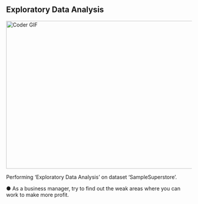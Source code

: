 ## Exploratory Data Analysis

<img align="center" src="https://beingdatum.com/wp-content/uploads/2019/12/EDA.png" alt="Coder GIF" width="700" height="400">


Performing ‘Exploratory Data Analysis’ on dataset ‘SampleSuperstore’.

● As a business manager, try to find out the weak areas where you can work to
  make more profit.
